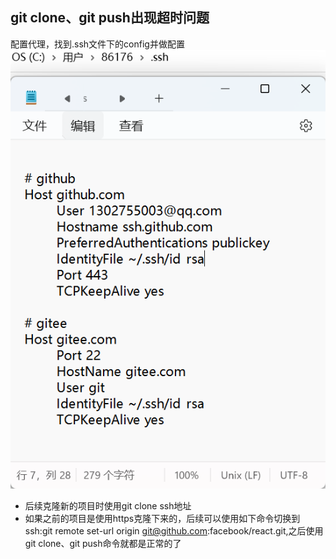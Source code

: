 ## git clone、git push出现超时问题
配置代理，找到.ssh文件下的config并做配置
![alt text](image-1.png)
- 后续克隆新的项目时使用git clone ssh地址
- 如果之前的项目是使用https克隆下来的，后续可以使用如下命令切换到ssh:git remote set-url origin git@github.com:facebook/react.git,之后使用git clone、git push命令就都是正常的了